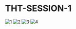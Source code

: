 # THT-SESSION-1
![1](https://user-images.githubusercontent.com/69150010/129852476-c05259e3-e844-4202-abab-325f0804bcf9.jpg)
![2](https://user-images.githubusercontent.com/69150010/129852704-c9a08262-2d4f-49da-9394-bfd15d211e3a.jpg)
![3](https://user-images.githubusercontent.com/69150010/129852490-5d3ffe44-7653-45dc-bdd2-6e000a5655ef.jpg)
![4](https://user-images.githubusercontent.com/69150010/129852494-23f687be-e5fe-423d-8cd6-4cf343a0a892.jpg)

